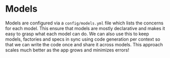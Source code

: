 Models
======

Models are configured via a `config/models.yml` file which lists the concerns for each model. This ensure that models are mostly declarative and makes it easy to grasp what each model can do. We can also use this to keep models, factories and specs in sync using code generation per context so that we can write the code once and share it across models. This approach scales much better as the app grows and minimizes errors!

